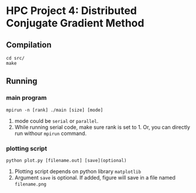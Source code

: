 # HPC Project 4: Distributed Conjugate Gradient Method

## Compilation
    cd src/
    make

## Running
### main program
    mpirun -n [rank] ./main [size] [mode]
1. mode could be `serial` or `parallel`.    
2. While running serial code, make sure rank is set to 1. Or, you can directly run withour `mpirun` command.

### plotting script
    python plot.py [filename.out] [save](optional)

1. Plotting script depends on python library `matplotlib`
2. Argument `save` is optional. If added, figure will save in a file named `filename.png`